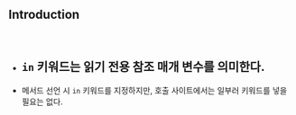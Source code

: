## Introduction

<br>

- `in` 키워드는 읽기 전용 참조 매개 변수를 의미한다.
    - 
- 메서드 선언 시 `in` 키워드를 지정하지만, 호출 사이트에서는 일부러 키워드를 넣을 필요는 없다.